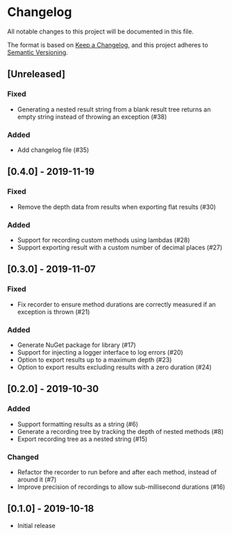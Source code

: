 # Changelog

All notable changes to this project will be documented in this file.

The format is based on [Keep a Changelog](https://keepachangelog.com/en/1.0.0/),
and this project adheres to [Semantic Versioning](https://semver.org/spec/v2.0.0.html).

## [Unreleased]

### Fixed
- Generating a nested result string from a blank result tree returns an empty string instead of throwing an exception (#38)

### Added
- Add changelog file (#35)

## [0.4.0] - 2019-11-19

### Fixed
- Remove the depth data from results when exporting flat results (#30)

### Added
- Support for recording custom methods using lambdas (#28)
- Support exporting result with a custom number of decimal places (#27) 

## [0.3.0] - 2019-11-07

### Fixed
- Fix recorder to ensure method durations are correctly measured if an exception is thrown (#21)

### Added
- Generate NuGet package for library (#17)
- Support for injecting a logger interface to log errors (#20)
- Option to export results up to a maximum depth (#23)
- Option to export results excluding results with a zero duration (#24)


## [0.2.0] - 2019-10-30

### Added
- Support formatting results as a string (#6)
- Generate a recording tree by tracking the depth of nested methods (#8)
- Export recording tree as a nested string (#15)

### Changed
- Refactor the recorder to run before and after each method, instead of around it (#7)
- Improve precision of recordings to allow sub-millisecond durations (#16)

## [0.1.0] - 2019-10-18

- Initial release
